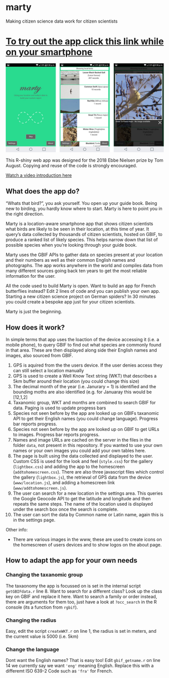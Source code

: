 # marty

Making citizen science data work for citizen scientists

# [To try out the app click this link while on your smartphone](https://tomaugust.shinyapps.io/marty/)


![appScreenshots](https://github.com/AugustT/marty/raw/master/App/screenshots.jpg "App screenshots")


This R-shiny web app was designed for the 2018 Ebbe Nielsen prize by Tom August. Copying and reuse of the code is strongly encouraged.

[Watch a video introduction here](https://youtu.be/-MPH-ETD-aM)

## What does the app do?

“Whats that bird?”, you ask yourself. You open up your guide book. Being new to birding, you hardly know where to start.
Marty is here to point you in the right direction.

Marty is a location-aware smartphone app that shows citizen scientists what birds are likely to be seen in their location, at this time of year. It query’s data collected by thousands of citizen scientists, hosted on GBIF, to produce a ranked list of likely species. This helps narrow down that list of possible species when you’re looking through your guide book.

Marty uses the GBIF APIs to gather data on species present at your location and their numbers as well as their common English names and photographs. The app works anywhere in the world and compiles data from many different sources going back ten years to get the most reliable information for the user.

All the code used to build Marty is open. Want to build an app for French butterflies instead? Edit 2 lines of code and you can publish your own app. Starting a new citizen science project on German spiders? In 30 minutes you could create a bespoke app just for your citizen scientists. 

Marty is just the beginning.


## How does it work?

In simple terms that app uses the loaction of the device accessing it (i.e. a mobile phone), to query GBIF to find out what species are commonly found in that area. These are then displayed along side their English names and images, also sourced from GBIF.

1) GPS is aquired from the the users device. If the user denies access they can still select a location manually
2) GPS is used to create a Well Know Text string (WKT) that describes a 5km buffer around their location (you could change this size)
3) The decimal month of the year (i.e. Janurary = 1) is identified and the bounding moths are also identified (e.g. for Januaray this would be [12,1,2]
4) Taxanomic group, WKT and months are combined to search GBIF for data. Paging is used to update progress bars
5) Species not seen before by the app are looked up on GBIFs taxanomic API to get their English names (you could change language). Progress bar reports progress.
6) Species not seen before by the app are looked up on GBIF to get URLs to images. Progress bar reports progress. 
7) Names and image URLs are cached on the server in the files in the folder `data`, not present in this repository. If you wanted to use your own names or your own images you could add your own tables here.
8) The page is built using the data collected and displayed to the user. Custom CSS is used for the look and feel (`style.css`) for the gallery (`lightbox.css`) and adding the app to the homescreen (`addtohomescreen.css`). There are also three javascript files which control the gallery (`lightbox.js`), the retrieval of GPS data from the device (`www/location.js`), and adding a homescreen link (`www/addtohomescreen.js`).
9) The user can search for a new location in the settings area. This queries the Google Geocode API to get the latitude and longitude and then repeats the same steps. The name of the location used is displayed under the search box once the search is complete.
10) The user can sort the data by Common name or Latin name, again this is in the settings page.

Other info:

- There are various images in the www, these are used to create icons on the homescreen of users devices and to show logos on the about page.


## How to adapt the app for your own needs

### Changing the taxanomic group

The taxaonomy the app is focussed on is set in the internal script `getGBIFdata.r` line 8. Want to search for a different class? Look up the class key on GBIF and replace it here. Want to search a family or order instead, there are arguments for them too, just have a look at `?occ_search` in the R console (its a function from `rgbif`).


### Changing the radius

Easy, edit the script `createWKT.r` on line 1, the radius is set in meters, and the current value is 5000 (i.e. 5km)


### Change the language

Dont want the English names? That is easy too! Edit `gbif_getname.r` on line 14 we currently say we want `'eng'` meaning English. Replace this with a differemt ISO 639-2 Code such as `'fra'` for French.
